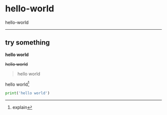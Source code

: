 # hello-world
hello-world

---

## try something

**hello world**

~~hello world~~

> hello world

hello world[^1]

[^1]: explain

```python
print('hello world')
```

